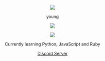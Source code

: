 <p align="center">  
<img src="https://media.discordapp.net/attachments/813341662545313832/813343404507267092/pokemon_pixel.gif">
</p>
<p align="center">
    young
<p align="center">  
<img src="https://komarev.com/ghpvc/?username=iusetools&color=grey">
</p>
    <p align="center">
  <img src="https://discord.c99.nl/widget/theme-4/358310460187082763.png"/>
</p>
<p align="center">
Currently learning Python, JavaScript and Ruby
<p align="center">
    <a href="https://discord.gg/straferw">Discord Server</a>
